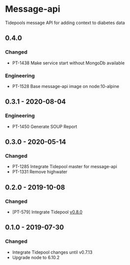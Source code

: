 # Message-api

Tidepools message API for adding context to diabetes data

## 0.4.0
### Changed
- PT-1438 Make service start without MongoDb available
### Engineering
- PT-1528 Base message-api image on node:10-alpine

## 0.3.1 - 2020-08-04
### Engineering
- PT-1450 Generate SOUP Report

## 0.3.0 - 2020-05-14
### Changed
- PT-1285 Integrate Tidepool master for message-api
- PT-1331 Remove highwater

## 0.2.0 - 2019-10-08
### Changed
- [PT-579] Integrate Tidepool [v0.8.0](https://github.com/tidepool-org/message-api/releases/tag/v0.8.0)

## 0.1.0 - 2019-07-30
### Changed
- Integrate Tidepool changes until v0.7.13
- Upgrade node to 6.10.2
